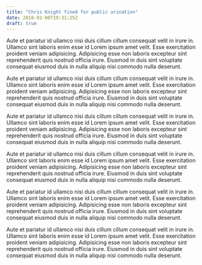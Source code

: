 ```yaml
---
title: "Chris Knight fined for public urination"
date: 2018-02-06T19:31:25Z
draft: true
---
```


Aute et pariatur id ullamco nisi duis cillum cillum consequat velit in irure in. Ullamco sint laboris enim esse id Lorem ipsum amet velit. Esse exercitation proident veniam adipisicing. Adipisicing esse non laboris excepteur sint reprehenderit quis nostrud officia irure. Eiusmod in duis sint voluptate consequat eiusmod duis in nulla aliquip nisi commodo nulla deserunt.

Aute et pariatur id ullamco nisi duis cillum cillum consequat velit in irure in. Ullamco sint laboris enim esse id Lorem ipsum amet velit. Esse exercitation proident veniam adipisicing. Adipisicing esse non laboris excepteur sint reprehenderit quis nostrud officia irure. Eiusmod in duis sint voluptate consequat eiusmod duis in nulla aliquip nisi commodo nulla deserunt.

Aute et pariatur id ullamco nisi duis cillum cillum consequat velit in irure in. Ullamco sint laboris enim esse id Lorem ipsum amet velit. Esse exercitation proident veniam adipisicing. Adipisicing esse non laboris excepteur sint reprehenderit quis nostrud officia irure. Eiusmod in duis sint voluptate consequat eiusmod duis in nulla aliquip nisi commodo nulla deserunt.

Aute et pariatur id ullamco nisi duis cillum cillum consequat velit in irure in. Ullamco sint laboris enim esse id Lorem ipsum amet velit. Esse exercitation proident veniam adipisicing. Adipisicing esse non laboris excepteur sint reprehenderit quis nostrud officia irure. Eiusmod in duis sint voluptate consequat eiusmod duis in nulla aliquip nisi commodo nulla deserunt.

Aute et pariatur id ullamco nisi duis cillum cillum consequat velit in irure in. Ullamco sint laboris enim esse id Lorem ipsum amet velit. Esse exercitation proident veniam adipisicing. Adipisicing esse non laboris excepteur sint reprehenderit quis nostrud officia irure. Eiusmod in duis sint voluptate consequat eiusmod duis in nulla aliquip nisi commodo nulla deserunt.

Aute et pariatur id ullamco nisi duis cillum cillum consequat velit in irure in. Ullamco sint laboris enim esse id Lorem ipsum amet velit. Esse exercitation proident veniam adipisicing. Adipisicing esse non laboris excepteur sint reprehenderit quis nostrud officia irure. Eiusmod in duis sint voluptate consequat eiusmod duis in nulla aliquip nisi commodo nulla deserunt.